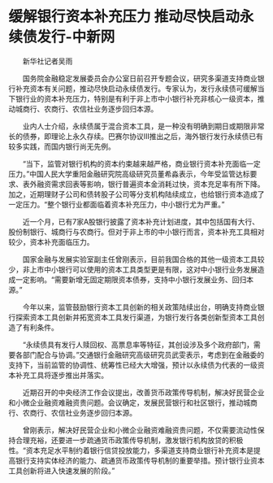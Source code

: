 # 缓解银行资本补充压力 推动尽快启动永续债发行-中新网

　　新华社记者吴雨

　　国务院金融稳定发展委员会办公室日前召开专题会议，研究多渠道支持商业银行补充资本有关问题，推动尽快启动永续债发行。专家认为，发行永续债可缓解当下银行业的资本补充压力，特别是有利于非上市中小银行补充非核心一级资本，推动城商行、农商行、农信社业务逐步回归本源。

　　业内人士介绍，永续债属于混合资本工具，是一种没有明确到期日或期限非常长的债券，即理论上永久存续。巴赛尔协议Ⅲ推出之后，海外银行发行永续债已有较多实践，而国内银行尚无先例。

　　“当下，监管对银行机构的资本约束越来越严格，商业银行资本补充面临一定压力。”中国人民大学重阳金融研究院高级研究员董希淼表示，今年受监管达标要求、表外融资需求回表等影响，银行普遍资本金消耗过快，资本充足率有所下降。加之，近期理财子公司和债转股子公司等分支机构陆续成立，也给银行资本造成了一定压力。“整个银行业都面临着资本补充压力，中小银行尤为严重。”

　　近一个月，已有7家A股银行披露了资本补充计划进度，其中包括国有大行、股份制银行、城商行与农商行。但对于非上市的中小银行而言，资本补充工具相对较少，资本补充面临压力。

　　国家金融与发展实验室副主任曾刚表示，目前我国合格的其他一级资本工具较少，非上市中小银行可以使用的资本工具类型更是有限，这对中小银行业务发展造成一定影响。“需要新增无固定期限资本债券，支持中小银行发展业务、回归本源。”

　　今年以来，监管鼓励银行资本工具创新的相关政策陆续出台，明确支持商业银行探索资本工具创新并拓宽资本工具发行渠道，为银行发行各类创新型资本工具创造了有利条件。

　　“永续债具有发行人赎回权、高票息率等特征，其创设涉及多个政府部门，需要各部门配合与协调。”交通银行金融研究高级研究员武雯表示，考虑到在金融委的支持下，当前监管的协调性、统筹性已经大大增强，预计以永续债为代表的一级资本补充工具将逐步推出并落实。

　　近期召开的中央经济工作会议提出，改善货币政策传导机制，解决好民营企业和小微企业融资难融资贵问题。会议确定，发展民营银行和社区银行，推动城商行、农商行、农信社业务逐步回归本源。

　　曾刚表示，解决好民营企业和小微企业融资难融资贵问题，不仅需要流动性保持合理充裕，还要进一步疏通货币政策传导机制，激发银行机构放贷的积极性。“资本充足水平制约着银行信贷投放能力，多渠道支持商业银行补充资本是提高银行支持实体经济的能力、疏通货币政策传导机制的重要举措。预计银行业资本工具创新将进入快速发展的阶段。”

